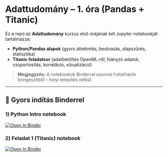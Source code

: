 # Adattudomány – 1. óra (Pandas + Titanic)

Ez a repó az **Adattudomány** kurzus első órájának két Jupyter notebookját tartalmazza:
- **Python/Pandas alapok** (gyors áttekintés, beolvasás, alapszűrés, statisztika)
- **Titanic feladatsor** (adatbetöltés OpenML-ről, hiányzó adatok, csoportosítás, korreláció, vizualizáció)

> **Megjegyzés:** A notebookok Binderrel azonnal futtathatók böngészőből – helyi telepítés nélkül.

---

## 👟 Gyors indítás Binderrel


### 1) Python Intro notebook
[![Open In Binder](https://mybinder.org/badge_logo.svg)](https://mybinder.org/v2/gh/korosig/DataScience/HEAD?labpath=1%20ora%20-%20Python%20Intro.ipynb)

### 2) Feladat 1 (Titanic) notebook
[![Open In Binder](https://mybinder.org/badge_logo.svg)](https://mybinder.org/v2/gh/korosig/DataScience/HEAD?labpath=1%20ora%20-%20Feladat%201.ipynb)

